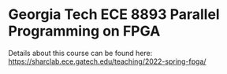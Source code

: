 # Georgia Tech ECE 8893 Parallel Programming on FPGA

Details about this course can be found here: https://sharclab.ece.gatech.edu/teaching/2022-spring-fpga/